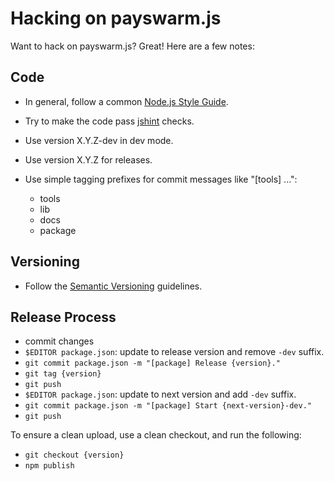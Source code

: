 Hacking on payswarm.js
======================

Want to hack on payswarm.js? Great! Here are a few notes:

Code
----

* In general, follow a common [Node.js Style Guide][].
* Try to make the code pass [jshint][] checks.
* Use version X.Y.Z-dev in dev mode.
* Use version X.Y.Z for releases.
* Use simple tagging prefixes for commit messages like "[tools] ...":

  * tools
  * lib
  * docs
  * package

Versioning
----------

* Follow the [Semantic Versioning][] guidelines.

Release Process
---------------

* commit changes
* `$EDITOR package.json`: update to release version and remove `-dev` suffix.
* `git commit package.json -m "[package] Release {version}."`
* `git tag {version}`
* `git push`
* `$EDITOR package.json`: update to next version and add `-dev` suffix.
* `git commit package.json -m "[package] Start {next-version}-dev."`
* `git push`

To ensure a clean upload, use a clean checkout, and run the following:

* `git checkout {version}`
* `npm publish`

[Node.js Style Guide]: http://nodeguide.com/style.html
[jshint]: http://www.jshint.com/install/
[Semantic Versioning]: http://semver.org/
